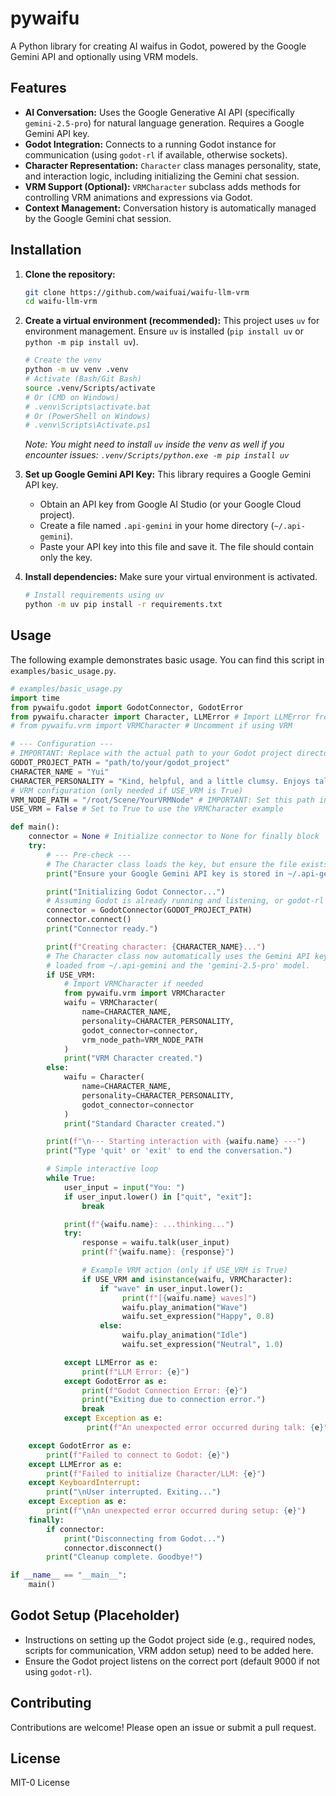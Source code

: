 # pywaifu

A Python library for creating AI waifus in Godot, powered by the Google Gemini API and optionally using VRM models.

## Features

*   **AI Conversation:** Uses the Google Generative AI API (specifically `gemini-2.5-pro`) for natural language generation. Requires a Google Gemini API key.
*   **Godot Integration:** Connects to a running Godot instance for communication (using `godot-rl` if available, otherwise sockets).
*   **Character Representation:** `Character` class manages personality, state, and interaction logic, including initializing the Gemini chat session.
*   **VRM Support (Optional):** `VRMCharacter` subclass adds methods for controlling VRM animations and expressions via Godot.
*   **Context Management:** Conversation history is automatically managed by the Google Gemini chat session.

## Installation

1.  **Clone the repository:**
    ```bash
    git clone https://github.com/waifuai/waifu-llm-vrm
    cd waifu-llm-vrm
    ```

2.  **Create a virtual environment (recommended):**
    This project uses `uv` for environment management. Ensure `uv` is installed (`pip install uv` or `python -m pip install uv`).
    ```bash
    # Create the venv
    python -m uv venv .venv
    # Activate (Bash/Git Bash)
    source .venv/Scripts/activate
    # Or (CMD on Windows)
    # .venv\Scripts\activate.bat
    # Or (PowerShell on Windows)
    # .venv\Scripts\Activate.ps1
    ```
    *Note: You might need to install `uv` inside the venv as well if you encounter issues: `.venv/Scripts/python.exe -m pip install uv`*

3.  **Set up Google Gemini API Key:**
    This library requires a Google Gemini API key.
    *   Obtain an API key from Google AI Studio (or your Google Cloud project).
    *   Create a file named `.api-gemini` in your home directory (`~/.api-gemini`).
    *   Paste your API key into this file and save it. The file should contain only the key.

4.  **Install dependencies:**
    Make sure your virtual environment is activated.
    ```bash
    # Install requirements using uv
    python -m uv pip install -r requirements.txt
    ```

## Usage

The following example demonstrates basic usage. You can find this script in `examples/basic_usage.py`.

```python
# examples/basic_usage.py
import time
from pywaifu.godot import GodotConnector, GodotError
from pywaifu.character import Character, LLMError # Import LLMError from character module now
# from pywaifu.vrm import VRMCharacter # Uncomment if using VRM

# --- Configuration ---
# IMPORTANT: Replace with the actual path to your Godot project directory
GODOT_PROJECT_PATH = "path/to/your/godot_project"
CHARACTER_NAME = "Yui"
CHARACTER_PERSONALITY = "Kind, helpful, and a little clumsy. Enjoys talking about technology."
# VRM configuration (only needed if USE_VRM is True)
VRM_NODE_PATH = "/root/Scene/YourVRMNode" # IMPORTANT: Set this path in Godot scene if using VRM
USE_VRM = False # Set to True to use the VRMCharacter example

def main():
    connector = None # Initialize connector to None for finally block
    try:
        # --- Pre-check ---
        # The Character class loads the key, but ensure the file exists.
        print("Ensure your Google Gemini API key is stored in ~/.api-gemini")

        print("Initializing Godot Connector...")
        # Assuming Godot is already running and listening, or godot-rl will launch it
        connector = GodotConnector(GODOT_PROJECT_PATH)
        connector.connect()
        print("Connector ready.")

        print(f"Creating character: {CHARACTER_NAME}...")
        # The Character class now automatically uses the Gemini API key
        # loaded from ~/.api-gemini and the 'gemini-2.5-pro' model.
        if USE_VRM:
            # Import VRMCharacter if needed
            from pywaifu.vrm import VRMCharacter
            waifu = VRMCharacter(
                name=CHARACTER_NAME,
                personality=CHARACTER_PERSONALITY,
                godot_connector=connector,
                vrm_node_path=VRM_NODE_PATH
            )
            print("VRM Character created.")
        else:
            waifu = Character(
                name=CHARACTER_NAME,
                personality=CHARACTER_PERSONALITY,
                godot_connector=connector
            )
            print("Standard Character created.")

        print(f"\n--- Starting interaction with {waifu.name} ---")
        print("Type 'quit' or 'exit' to end the conversation.")

        # Simple interactive loop
        while True:
            user_input = input("You: ")
            if user_input.lower() in ["quit", "exit"]:
                break

            print(f"{waifu.name}: ...thinking...")
            try:
                response = waifu.talk(user_input)
                print(f"{waifu.name}: {response}")

                # Example VRM action (only if USE_VRM is True)
                if USE_VRM and isinstance(waifu, VRMCharacter):
                    if "wave" in user_input.lower():
                         print(f"[{waifu.name} waves]")
                         waifu.play_animation("Wave")
                         waifu.set_expression("Happy", 0.8)
                    else:
                         waifu.play_animation("Idle")
                         waifu.set_expression("Neutral", 1.0)

            except LLMError as e:
                print(f"LLM Error: {e}")
            except GodotError as e:
                print(f"Godot Connection Error: {e}")
                print("Exiting due to connection error.")
                break
            except Exception as e:
                 print(f"An unexpected error occurred during talk: {e}")

    except GodotError as e:
        print(f"Failed to connect to Godot: {e}")
    except LLMError as e:
        print(f"Failed to initialize Character/LLM: {e}")
    except KeyboardInterrupt:
        print("\nUser interrupted. Exiting...")
    except Exception as e:
        print(f"\nAn unexpected error occurred during setup: {e}")
    finally:
        if connector:
            print("Disconnecting from Godot...")
            connector.disconnect()
        print("Cleanup complete. Goodbye!")

if __name__ == "__main__":
    main()
```

## Godot Setup (Placeholder)

*   Instructions on setting up the Godot project side (e.g., required nodes, scripts for communication, VRM addon setup) need to be added here.
*   Ensure the Godot project listens on the correct port (default 9000 if not using `godot-rl`).

## Contributing

Contributions are welcome! Please open an issue or submit a pull request.

## License

MIT-0 License